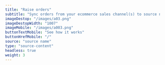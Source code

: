 ```yaml
---
title: "Raise orders"
subtitle: "Sync orders from your ecommerce sales channel(s) to source name"
imageDestop: "/images/a03.png"
imageDestopWidth: "1007"
imageMobile: "/images/a003.png"
buttonTextMobile: "See how it works"
buttonHrefMobile: "/" 
source: "source name"
type: "source-content"
headless: true
weight: 3
---
```

